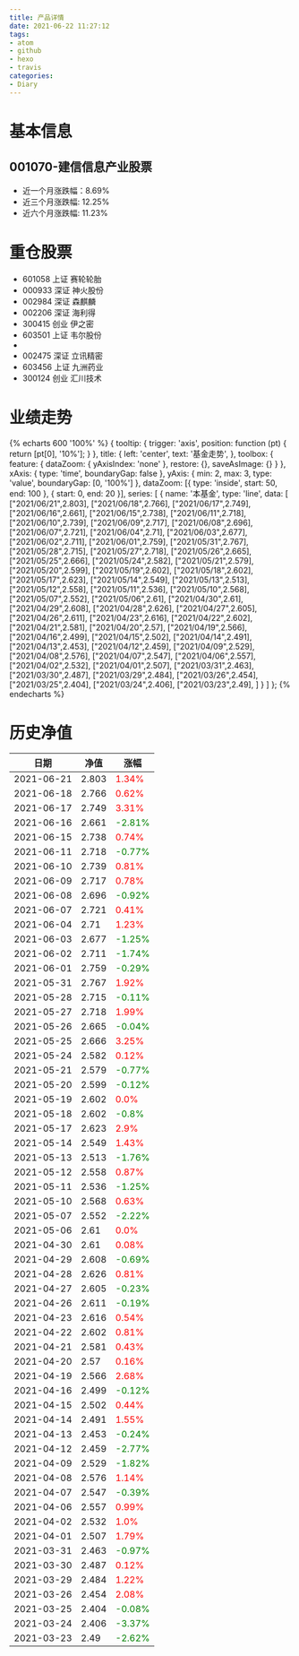 ```yaml
---
title: 产品详情
date: 2021-06-22 11:27:12
tags:
- atom
- github
- hexo
- travis
categories:
- Diary
---
```


# 基本信息
## 001070-建信信息产业股票
- 近一个月涨跌幅：8.69%
- 近三个月涨跌幅: 12.25%
- 近六个月涨跌幅: 11.23%

# 重仓股票
- 601058 上证 赛轮轮胎
- 000933 深证 神火股份
- 002984 深证 森麒麟
- 002206 深证 海利得
- 300415 创业 伊之密
- 603501 上证 韦尔股份
- 
- 002475 深证 立讯精密
- 603456 上证 九洲药业
- 300124 创业 汇川技术
# 业绩走势

{% echarts 600 '100%' %}
{
  tooltip: {
        trigger: 'axis',
        position: function (pt) {
            return [pt[0], '10%'];
        }
    },
    title: {
        left: 'center',
        text: '基金走势',
    },
    toolbox: {
        feature: {
            dataZoom: {
                yAxisIndex: 'none'
            },
            restore: {},
            saveAsImage: {}
        }
    },
    xAxis: {
        type: 'time',
        boundaryGap: false
    },
    yAxis: {
        min: 2,
        max: 3,
        type: 'value',
        boundaryGap: [0, '100%']
    },
    dataZoom: [{
        type: 'inside',
        start: 50,
        end: 100
    }, {
        start: 0,
        end: 20
    }],
    series: [
        {
            name: '本基金',
            type: 'line',
            data: [
["2021/06/21",2.803],
["2021/06/18",2.766],
["2021/06/17",2.749],
["2021/06/16",2.661],
["2021/06/15",2.738],
["2021/06/11",2.718],
["2021/06/10",2.739],
["2021/06/09",2.717],
["2021/06/08",2.696],
["2021/06/07",2.721],
["2021/06/04",2.71],
["2021/06/03",2.677],
["2021/06/02",2.711],
["2021/06/01",2.759],
["2021/05/31",2.767],
["2021/05/28",2.715],
["2021/05/27",2.718],
["2021/05/26",2.665],
["2021/05/25",2.666],
["2021/05/24",2.582],
["2021/05/21",2.579],
["2021/05/20",2.599],
["2021/05/19",2.602],
["2021/05/18",2.602],
["2021/05/17",2.623],
["2021/05/14",2.549],
["2021/05/13",2.513],
["2021/05/12",2.558],
["2021/05/11",2.536],
["2021/05/10",2.568],
["2021/05/07",2.552],
["2021/05/06",2.61],
["2021/04/30",2.61],
["2021/04/29",2.608],
["2021/04/28",2.626],
["2021/04/27",2.605],
["2021/04/26",2.611],
["2021/04/23",2.616],
["2021/04/22",2.602],
["2021/04/21",2.581],
["2021/04/20",2.57],
["2021/04/19",2.566],
["2021/04/16",2.499],
["2021/04/15",2.502],
["2021/04/14",2.491],
["2021/04/13",2.453],
["2021/04/12",2.459],
["2021/04/09",2.529],
["2021/04/08",2.576],
["2021/04/07",2.547],
["2021/04/06",2.557],
["2021/04/02",2.532],
["2021/04/01",2.507],
["2021/03/31",2.463],
["2021/03/30",2.487],
["2021/03/29",2.484],
["2021/03/26",2.454],
["2021/03/25",2.404],
["2021/03/24",2.406],
["2021/03/23",2.49],
]
        }
    ]
};
{% endecharts %}

# 历史净值

| 日期 | 净值 | 涨幅 |
| --- | --- | --- |
|2021-06-21|2.803|<font color=red>1.34%</font>|
|2021-06-18|2.766|<font color=red>0.62%</font>|
|2021-06-17|2.749|<font color=red>3.31%</font>|
|2021-06-16|2.661|<font color=green>-2.81%</font>|
|2021-06-15|2.738|<font color=red>0.74%</font>|
|2021-06-11|2.718|<font color=green>-0.77%</font>|
|2021-06-10|2.739|<font color=red>0.81%</font>|
|2021-06-09|2.717|<font color=red>0.78%</font>|
|2021-06-08|2.696|<font color=green>-0.92%</font>|
|2021-06-07|2.721|<font color=red>0.41%</font>|
|2021-06-04|2.71|<font color=red>1.23%</font>|
|2021-06-03|2.677|<font color=green>-1.25%</font>|
|2021-06-02|2.711|<font color=green>-1.74%</font>|
|2021-06-01|2.759|<font color=green>-0.29%</font>|
|2021-05-31|2.767|<font color=red>1.92%</font>|
|2021-05-28|2.715|<font color=green>-0.11%</font>|
|2021-05-27|2.718|<font color=red>1.99%</font>|
|2021-05-26|2.665|<font color=green>-0.04%</font>|
|2021-05-25|2.666|<font color=red>3.25%</font>|
|2021-05-24|2.582|<font color=red>0.12%</font>|
|2021-05-21|2.579|<font color=green>-0.77%</font>|
|2021-05-20|2.599|<font color=green>-0.12%</font>|
|2021-05-19|2.602|<font color=red>0.0%</font>|
|2021-05-18|2.602|<font color=green>-0.8%</font>|
|2021-05-17|2.623|<font color=red>2.9%</font>|
|2021-05-14|2.549|<font color=red>1.43%</font>|
|2021-05-13|2.513|<font color=green>-1.76%</font>|
|2021-05-12|2.558|<font color=red>0.87%</font>|
|2021-05-11|2.536|<font color=green>-1.25%</font>|
|2021-05-10|2.568|<font color=red>0.63%</font>|
|2021-05-07|2.552|<font color=green>-2.22%</font>|
|2021-05-06|2.61|<font color=red>0.0%</font>|
|2021-04-30|2.61|<font color=red>0.08%</font>|
|2021-04-29|2.608|<font color=green>-0.69%</font>|
|2021-04-28|2.626|<font color=red>0.81%</font>|
|2021-04-27|2.605|<font color=green>-0.23%</font>|
|2021-04-26|2.611|<font color=green>-0.19%</font>|
|2021-04-23|2.616|<font color=red>0.54%</font>|
|2021-04-22|2.602|<font color=red>0.81%</font>|
|2021-04-21|2.581|<font color=red>0.43%</font>|
|2021-04-20|2.57|<font color=red>0.16%</font>|
|2021-04-19|2.566|<font color=red>2.68%</font>|
|2021-04-16|2.499|<font color=green>-0.12%</font>|
|2021-04-15|2.502|<font color=red>0.44%</font>|
|2021-04-14|2.491|<font color=red>1.55%</font>|
|2021-04-13|2.453|<font color=green>-0.24%</font>|
|2021-04-12|2.459|<font color=green>-2.77%</font>|
|2021-04-09|2.529|<font color=green>-1.82%</font>|
|2021-04-08|2.576|<font color=red>1.14%</font>|
|2021-04-07|2.547|<font color=green>-0.39%</font>|
|2021-04-06|2.557|<font color=red>0.99%</font>|
|2021-04-02|2.532|<font color=red>1.0%</font>|
|2021-04-01|2.507|<font color=red>1.79%</font>|
|2021-03-31|2.463|<font color=green>-0.97%</font>|
|2021-03-30|2.487|<font color=red>0.12%</font>|
|2021-03-29|2.484|<font color=red>1.22%</font>|
|2021-03-26|2.454|<font color=red>2.08%</font>|
|2021-03-25|2.404|<font color=green>-0.08%</font>|
|2021-03-24|2.406|<font color=green>-3.37%</font>|
|2021-03-23|2.49|<font color=green>-2.62%</font>|
